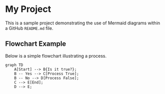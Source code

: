 # My Project

This is a sample project demonstrating the use of Mermaid diagrams within a GitHub `README.md` file.

## Flowchart Example

Below is a simple flowchart illustrating a process.

```mermaid
graph TD
    A[Start] --> B{Is it true?};
    B -- Yes --> C[Process True];
    B -- No --> D[Process False];
    C --> E[End];
    D --> E;
